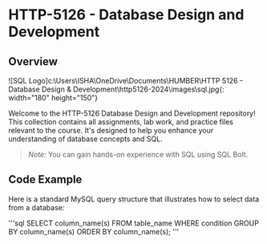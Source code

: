 # HTTP-5126 - Database Design and Development

## Overview

![SQL Logo]c:\Users\ISHA\OneDrive\Documents\HUMBER\HTTP 5126 - Database Design & Development\http5126-2024\images\sql.jpg{: width="180" height="150"}

Welcome to the HTTP-5126 Database Design and Development repository! This collection contains all assignments, lab work, and practice files relevant to the course. It's designed to help you enhance your understanding of database concepts and SQL.

> *Note:* You can gain hands-on experience with SQL using SQL Bolt.
## Code Example

Here is a standard MySQL query structure that illustrates how to select data from a database:

'''sql
SELECT column_name(s)
FROM table_name
WHERE condition
GROUP BY column_name(s)
ORDER BY column_name(s);
'''
